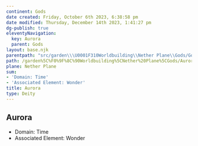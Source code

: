 ```yaml
---
continent: Gods
date created: Friday, October 6th 2023, 6:38:58 pm
date modified: Thursday, December 14th 2023, 1:41:27 pm
dg-publish: true
eleventyNavigation:
  key: Aurora
  parent: Gods
layout: base.njk
parentpath: "src/garden\\\U0001F310Worldbuilding\\Nether Plane\\Gods/Gods.md"
path: /garden%5C%F0%9F%8C%90Worldbuilding%5CNether%20Plane%5CGods/Aurora/
plane: Nether Plane
sum:
- 'Domain: Time'
- 'Associated Element: Wonder'
title: Aurora
type: Deity
---
```


## Aurora
- Domain: Time
- Associated Element: Wonder